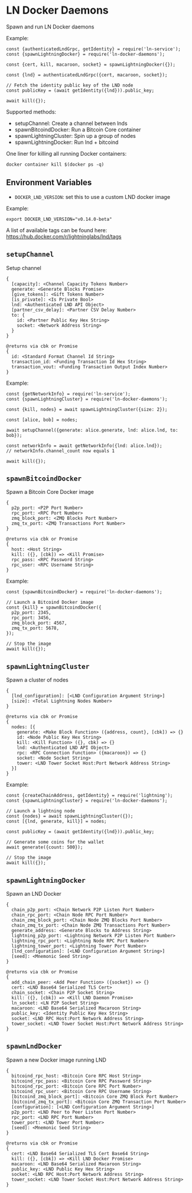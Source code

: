 # LN Docker Daemons

Spawn and run LN Docker daemons

Example:

```node
const {authenticatedLndGrpc, getIdentity} = require('ln-service');
const {spawnLightningDocker} = require('ln-docker-daemons');

const {cert, kill, macaroon, socket} = spawnLightningDocker({});

const {lnd} = authenticatedLndGrpc({cert, macaroon, socket});

// Fetch the identity public key of the LND node
const publicKey = (await getIdentity({lnd})).public_key;

await kill({});
```

Supported methods:

- setupChannel: Create a channel between lnds
- spawnBitcoindDocker: Run a Bitcoin Core container
- spawnLightningCluster: Spin up a group of nodes
- spawnLightningDocker: Run lnd + bitcoind

One liner for killing all running Docker containers:

```
docker container kill $(docker ps -q)
```

## Environment Variables

- `DOCKER_LND_VERSION`: set this to use a custom LND docker image

Example:

```shell
export DOCKER_LND_VERSION="v0.14.0-beta"
```

A list of available tags can be found here:
https://hub.docker.com/r/lightninglabs/lnd/tags

## `setupChannel`

Setup channel

    {
      [capacity]: <Channel Capacity Tokens Number>
      generate: <Generate Blocks Promise>
      [give_tokens]: <Gift Tokens Number>
      [is_private]: <Is Private Bool>
      lnd: <Authenticated LND API Object>
      [partner_csv_delay]: <Partner CSV Delay Number>
      to: {
        id: <Partner Public Key Hex String>
        socket: <Network Address String>
      }
    }

    @returns via cbk or Promise
    {
      id: <Standard Format Channel Id String>
      transaction_id: <Funding Transaction Id Hex String>
      transaction_vout: <Funding Transaction Output Index Number>
    }

Example:

```node
const {getNetworkInfo} = require('ln-service');
const {spawnLightningCluster} = require('ln-docker-daemons');

const {kill, nodes} = await spawnLightningCluster({size: 2});

const [alice, bob] = nodes;

await setupChannel({generate: alice.generate, lnd: alice.lnd, to: bob});

const networkInfo = await getNetworkInfo({lnd: alice.lnd});
// networkInfo.channel_count now equals 1

await kill({});
```

## `spawnBitcoindDocker`

Spawn a Bitcoin Core Docker image

    {
      p2p_port: <P2P Port Number>
      rpc_port: <RPC Port Number>
      zmq_block_port: <ZMQ Blocks Port Number>
      zmq_tx_port: <ZMQ Transactions Port Number>
    }

    @returns via cbk or Promise
    {
      host: <Host String>
      kill: ({}, [cbk]) => <Kill Promise>
      rpc_pass: <RPC Password String>
      rpc_user: <RPC Username String>
    }

Example:

```node
const {spawnBitcoindDocker} = require('ln-docker-daemons');

// Launch a Bitcoind Docker image
const {kill} = spawnBitcoindDocker({
  p2p_port: 2345,
  rpc_port: 3456,
  zmq_block_port: 4567,
  zmq_tx_port: 5678,
});

// Stop the image
await kill({});
```

## `spawnLightningCluster`

Spawn a cluster of nodes

    {
      [lnd_configuration]: [<LND Configuration Argument String>]
      [size]: <Total Lightning Nodes Number>
    }

    @returns via cbk or Promise
    {
      nodes: [{
        generate: <Make Block Function> ({address, count}, [cbk]) => {}
        id: <Node Public Key Hex String>
        kill: <Kill Function> ({}, cbk) => {}
        lnd: <Authenticated LND API Object>
        rpc: <RPC Connection Function> ({macaroon}) => {}
        socket: <Node Socket String>
        tower: <LND Tower Socket Host:Port Network Address String>
      }]
    }

Example:

```node
const {createChainAddress, getIdentity} = require('lightning');
const {spawnLightningCluster} = require('ln-docker-daemons');

// Launch a lightning node
const {nodes} = await spawnLightningCluster({});
const [{lnd, generate, kill}] = nodes;

const publicKey = (await getIdentity({lnd})).public_key;

// Generate some coins for the wallet
await generate({count: 500});

// Stop the image
await kill({});
```

## `spawnLightningDocker`

Spawn an LND Docker

    {
      chain_p2p_port: <Chain Network P2P Listen Port Number>
      chain_rpc_port: <Chain Node RPC Port Number>
      chain_zmq_block_port: <Chain Node ZMQ Blocks Port Number>
      chain_zmq_tx_port: <Chain Node ZMQ Transactions Port Number>
      generate_address: <Generate Blocks to Address String>
      lightning_p2p_port: <Lightning Network P2P Listen Port Number>
      lightning_rpc_port: <Lightning Node RPC Port Number>
      lightning_tower_port: <Lightning Tower Port Number>
      [lnd_configuration]: [<LND Configuration Argument String>]
      [seed]: <Mnemonic Seed String>
    }

    @returns via cbk or Promise
    {
      add_chain_peer: <Add Peer Function> ({socket}) => {}
      cert: <LND Base64 Serialized TLS Cert>
      chain_socket: <Chain P2P Socket String>
      kill: ({}, [cbk]) => <Kill LND Daemon Promise>
      ln_socket: <LN P2P Socket String>
      macaroon: <LND Base64 Serialized Macaroon String>
      public_key: <Identity Public Key Hex String>
      socket: <LND RPC Host:Port Network Address String>
      tower_socket: <LND Tower Socket Host:Port Network Address String>
    }

## `spawnLndDocker`

Spawn a new Docker image running LND

    {
      bitcoind_rpc_host: <Bitcoin Core RPC Host String>
      bitcoind_rpc_pass: <Bitcoin Core RPC Password String>
      bitcoind_rpc_port: <Bitcoin Core RPC Port Number>
      bitcoind_rpc_user: <Bitcoin Core RPC Username String>
      [bitcoind_zmq_block_port]: <Bitcoin Core ZMQ Block Port Number>
      [bitcoind_zmq_tx_port]: <Bitcoin Core ZMQ Transaction Port Number>
      [configuration]: [<LND Configuration Argument String>]
      p2p_port: <LND Peer to Peer Listen Port Number>
      rpc_port: <LND RPC Port Number>
      tower_port: <LND Tower Port Number>
      [seed]: <Mnemonic Seed String>
    }

    @returns via cbk or Promise
    {
      cert: <LND Base64 Serialized TLS Cert Base64 String>
      kill: ({}, [cbk]) => <Kill LND Docker Promise>
      macaroon: <LND Base64 Serialized Macaroon String>
      public_key: <LND Public Key Hex String>
      socket: <LND RPC Host:Port Network Address String>
      tower_socket: <LND Tower Socket Host:Port Network Address String>
    }
